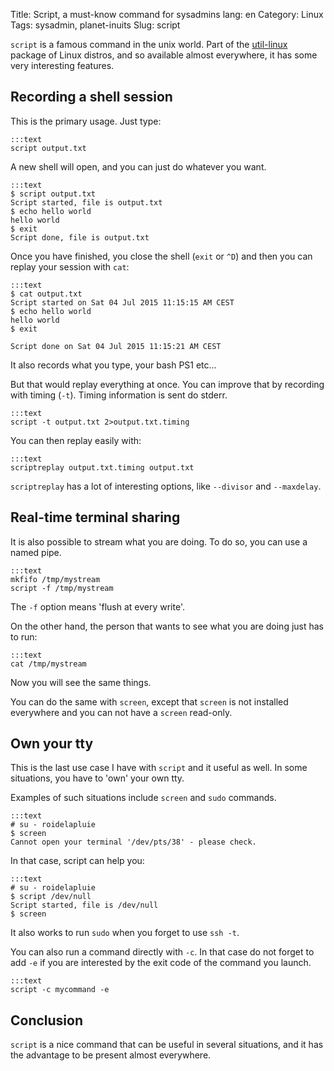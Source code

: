 Title: Script, a must-know command for sysadmins
lang: en
Category: Linux
Tags: sysadmin, planet-inuits
Slug: script

`script` is a famous command in the unix world. Part of the [util-linux](https://www.kernel.org/pub/linux/utils/util-linux/)
package of Linux distros, and so available almost everywhere, it has some very interesting features.

## Recording a shell session

This is the primary usage. Just type:

    :::text
    script output.txt

A new shell will open, and you can just do whatever you want.

    :::text
    $ script output.txt
    Script started, file is output.txt
    $ echo hello world
    hello world
    $ exit
    Script done, file is output.txt


Once you have
finished, you close the shell (`exit` or `^D`) and then you can replay your session
with `cat`:


    :::text
    $ cat output.txt
    Script started on Sat 04 Jul 2015 11:15:15 AM CEST
    $ echo hello world
    hello world
    $ exit

    Script done on Sat 04 Jul 2015 11:15:21 AM CEST

It also records what you type, your bash PS1 etc...

But that would replay everything at once. You can improve that by recording with
timing (`-t`). Timing information is sent do stderr.

    :::text
    script -t output.txt 2>output.txt.timing

You can then replay easily with:

    :::text
    scriptreplay output.txt.timing output.txt

`scriptreplay` has a lot of interesting options, like `--divisor` and
`--maxdelay`.

## Real-time terminal sharing

It is also possible to stream what you are doing. To do so, you can use a named pipe.

    :::text
    mkfifo /tmp/mystream
    script -f /tmp/mystream

The `-f` option means 'flush at every write'.

On the other hand, the person that wants to see what you are doing just has to run:

    :::text
    cat /tmp/mystream

Now you will see the same things.

You can do the same with `screen`, except that `screen` is not installed everywhere
and you can not have a `screen` read-only.

## Own your tty

This is the last use case I have with `script` and it useful as well. In some situations,
you have to 'own' your own tty.

Examples of such situations include `screen` and `sudo` commands.

    :::text
    # su - roidelapluie
    $ screen
    Cannot open your terminal '/dev/pts/38' - please check.

In that case, script can help you:

    :::text
    # su - roidelapluie
    $ script /dev/null
    Script started, file is /dev/null
    $ screen

It also works to run `sudo` when you forget to use `ssh -t`.

You can also run a command directly with `-c`. In that case do not forget to add
`-e` if you are interested by the exit code of the command you launch.

    :::text
    script -c mycommand -e

## Conclusion

`script` is a nice command that can be useful in several situations, and it has
the advantage to be present almost everywhere.
